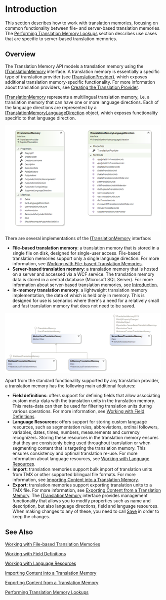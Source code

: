 Introduction
=====
This section describes how to work with translation memories, focusing on common functionality between file- and server-based translation memories. The [Performing Translation Memory Lookups](performing_filebased_tm_lookups.md) section describes use cases that are specific to server-based translation memories.

Overview
-----
The Translation Memory API models a translation memory using the [ITranslationMemory](../../api/translationmemory/Sdl.LanguagePlatform.TranslationMemoryApi.ITranslationMemory.yml) interface. A translation memory is essentially a specific type of translation provider (see [ITranslationProvider](../../api/translationmemory/Sdl.LanguagePlatform.TranslationMemoryApi.ITranslationProvider.yml)), which exposes additional translation memory-specific functionality. For more information about translation providers, see [Creating the Translation Provider](creating_the_translation_provider.md).

[ITranslationMemory](../../api/translationmemory/Sdl.LanguagePlatform.TranslationMemoryApi.ITranslationMemory.yml) represents a multilingual translation memory, i.e. a translation memory that can have one or more language directions. Each of the language directions are represented by a [ITranslationMemoryLanguageDirection](../../api/translationmemory/Sdl.LanguagePlatform.TranslationMemoryApi.ITranslationMemoryLanguageDirection.yml) object, which exposes functionality specific to that language direction.

<img style="display:block; " src="images/Cd-TranslationMemory.png"/>

There are several implementations of the [ITranslationMemory](../../api/translationmemory/Sdl.LanguagePlatform.TranslationMemoryApi.ITranslationMemory.yml) interface:

* **File-based translation memory**: a translation memory that is stored in a single file on disk, designed for single-user access. File-based translation memories support only a single language direction. For more information, see [Working with File-based Translation Memories](working_with_file_based_translation_memories.md).
* **Server-based translation memory**: a translation memory that is hosted on a server and accessed via a WCF service. The translation memory data is stored in a central database (Microsoft SQL Server). For more information about server-based translation memories, see [Introduction](working_with_tm_server.md).
* **In-memory translation memory**: a lightweight translation memory implementation, the data of which is held only in memory. This is designed for use is scenarios where there's a need for a relatively small and fast translation memory that does not need to be saved.
  
<img style="display:block; " src="images/Cd-TranslationMemories.png"/>

Apart from the standard functionality supported by any translation provider, a translation memory has the following main additional features:

* **Field definitions**: offers support for defining fields that allow associating custom meta-data with the translation units in the translation memory. This meta-data can then be used for filtering translation units during various operations. For more information, see [Working with Field Definitions](working_with_field_definitions.md).
* **Language Resources**: offers support for storing custom language resources, such as segmentation rules, abbreviations, ordinal followers, variables, dates, times, numbers, measurements and currency recognizers. Storing these resources in the translation memory ensures that they are consistenly being used throughout translation or when segmenting content that is targeting the translation memory. This ensures consistency and optimal translation re-use. For more information about language resources, see [Working with Language Resources](working_with_language_resources.md).
* **Import**: translation memories support bulk import of translation units from TMX or other supported bilingual file formats. For more information, see [Importing Content into a Translation Memory](importing_content_into_a_translation_memory.md).
* **Export**: translation memories support exporting translation units to a TMX file. For more information, see [Exporting Content from a Translation Memory](exporting_content_from_a_translation_memory.md).
The [ITranslationMemory](../../api/translationmemory/Sdl.LanguagePlatform.TranslationMemoryApi.ITranslationMemory.yml) interface provides management functionality that allows you to modify properties such as name and description, but also language directions, field and language resources. When making changes to any of these, you need to call [Save](../../api/translationmemory/Sdl.LanguagePlatform.TranslationMemoryApi.ITranslationMemory.yml#Sdl_LanguagePlatform_TranslationMemoryApi_ITranslationMemory_Save) in order to keep the changes.

See Also
-----
[Working with File-based Translation Memories](working_with_file_based_translation_memories.md)

[Working with Field Definitions](working_with_field_definitions.md)

[Working with Language Resources](working_with_language_resources.md)

[Importing Content into a Translation Memory](importing_content_into_a_translation_memory.md)

[Exporting Content from a Translation Memory](exporting_content_from_a_translation_memory.md)

[Performing Translation Memory Lookups](performing_filebased_tm_lookups.md)
